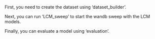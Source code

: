 First, you need to create the dataset using ‘dataset_builder’.

Next, you can run ‘LCM_sweep’ to start the wandb sweep with the LCM models.

Finally, you can evaluate a model using ‘evaluation’.
